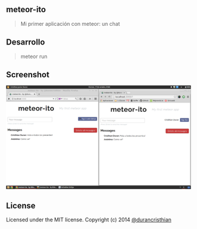 meteor-ito
----------

> Mi primer aplicación con meteor: un chat

Desarrollo
----------
> meteor run

Screenshot
----------
![MUG](https://raw.githubusercontent.com/durancristhian/meteor-ito/master/screenshots/website.png)

License
----------
Licensed under the MIT license.
Copyright (c) 2014 [@durancristhian](https://twitter.com/DuranCristhian)
